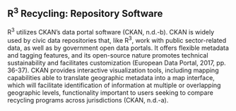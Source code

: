 ## R<sup>3</sup> Recycling:  Repository Software

R<sup>3</sup> utilizes CKAN’s data portal software (CKAN, n.d.-b). CKAN is widely used by civic data repositories that, like R<sup>3</sup>, work with public sector-related data, as well as by government open data portals. It offers flexible metadata and tagging features, and its open-source nature promotes technical sustainability and facilitates customization (European Data Portal, 2017, pp. 36-37). CKAN provides interactive visualization tools, including mapping capabilities able to translate geographic metadata into a map interface, which will facilitate identification of information at multiple or overlapping geographic levels, functionality important to users seeking to compare recycling programs across jurisdictions (CKAN, n.d.-a). 
